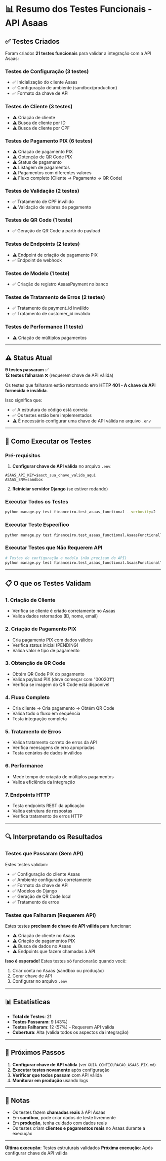 # 📊 Resumo dos Testes Funcionais - API Asaas

## ✅ Testes Criados

Foram criados **21 testes funcionais** para validar a integração com a API Asaas:

### Testes de Configuração (3 testes)
- ✅ Inicialização do cliente Asaas
- ✅ Configuração de ambiente (sandbox/production)
- ✅ Formato da chave de API

### Testes de Cliente (3 testes)
- ⚠️ Criação de cliente
- ⚠️ Busca de cliente por ID
- ⚠️ Busca de cliente por CPF

### Testes de Pagamento PIX (6 testes)
- ⚠️ Criação de pagamento PIX
- ⚠️ Obtenção de QR Code PIX
- ⚠️ Status de pagamento
- ⚠️ Listagem de pagamentos
- ⚠️ Pagamentos com diferentes valores
- ⚠️ Fluxo completo (Cliente → Pagamento → QR Code)

### Testes de Validação (2 testes)
- ✅ Tratamento de CPF inválido
- ⚠️ Validação de valores de pagamento

### Testes de QR Code (1 teste)
- ✅ Geração de QR Code a partir do payload

### Testes de Endpoints (2 testes)
- ⚠️ Endpoint de criação de pagamento PIX
- ✅ Endpoint de webhook

### Testes de Modelo (1 teste)
- ✅ Criação de registro AsaasPayment no banco

### Testes de Tratamento de Erros (2 testes)
- ✅ Tratamento de payment_id inválido
- ✅ Tratamento de customer_id inválido

### Testes de Performance (1 teste)
- ⚠️ Criação de múltiplos pagamentos

---

## ⚠️ Status Atual

**9 testes passaram** ✅  
**12 testes falharam** ❌ (requerem chave de API válida)

Os testes que falharam estão retornando erro **HTTP 401 - A chave de API fornecida é inválida**.

Isso significa que:
- ✅ A estrutura do código está correta
- ✅ Os testes estão bem implementados
- ⚠️ É necessário configurar uma chave de API válida no arquivo `.env`

---

## 🚀 Como Executar os Testes

### Pré-requisitos

1. **Configurar chave de API válida** no arquivo `.env`:
```env
ASAAS_API_KEY=$aact_sua_chave_valida_aqui
ASAAS_ENV=sandbox
```

2. **Reiniciar servidor Django** (se estiver rodando)

### Executar Todos os Testes

```bash
python manage.py test financeiro.test_asaas_functional --verbosity=2
```

### Executar Teste Específico

```bash
python manage.py test financeiro.test_asaas_functional.AsaasFunctionalTestCase.test_create_customer --verbosity=2
```

### Executar Testes que Não Requerem API

```bash
# Testes de configuração e modelo (não precisam de API)
python manage.py test financeiro.test_asaas_functional.AsaasFunctionalTestCase.test_asaas_client_initialization financeiro.test_asaas_functional.AsaasFunctionalTestCase.test_environment_configuration financeiro.test_asaas_functional.AsaasFunctionalTestCase.test_api_key_format financeiro.test_asaas_functional.AsaasFunctionalTestCase.test_asaas_payment_model_creation financeiro.test_asaas_functional.AsaasFunctionalTestCase.test_qr_code_generation_from_payload --verbosity=2
```

---

## 📋 O que os Testes Validam

### 1. Criação de Cliente
- Verifica se cliente é criado corretamente no Asaas
- Valida dados retornados (ID, nome, email)

### 2. Criação de Pagamento PIX
- Cria pagamento PIX com dados válidos
- Verifica status inicial (PENDING)
- Valida valor e tipo de pagamento

### 3. Obtenção de QR Code
- Obtém QR Code PIX do pagamento
- Valida payload PIX (deve começar com "000201")
- Verifica se imagem do QR Code está disponível

### 4. Fluxo Completo
- Cria cliente → Cria pagamento → Obtém QR Code
- Valida todo o fluxo em sequência
- Testa integração completa

### 5. Tratamento de Erros
- Valida tratamento correto de erros da API
- Verifica mensagens de erro apropriadas
- Testa cenários de dados inválidos

### 6. Performance
- Mede tempo de criação de múltiplos pagamentos
- Valida eficiência da integração

### 7. Endpoints HTTP
- Testa endpoints REST da aplicação
- Valida estrutura de respostas
- Verifica tratamento de erros HTTP

---

## 🔍 Interpretando os Resultados

### Testes que Passaram (Sem API)
Estes testes validam:
- ✅ Configuração do cliente Asaas
- ✅ Ambiente configurado corretamente
- ✅ Formato da chave de API
- ✅ Modelos do Django
- ✅ Geração de QR Code local
- ✅ Tratamento de erros

### Testes que Falharam (Requerem API)
Estes testes **precisam de chave de API válida** para funcionar:
- ⚠️ Criação de cliente no Asaas
- ⚠️ Criação de pagamentos PIX
- ⚠️ Busca de dados no Asaas
- ⚠️ Endpoints que fazem chamadas à API

**Isso é esperado!** Estes testes só funcionarão quando você:
1. Criar conta no Asaas (sandbox ou produção)
2. Gerar chave de API
3. Configurar no arquivo `.env`

---

## 📊 Estatísticas

- **Total de Testes**: 21
- **Testes Passaram**: 9 (43%)
- **Testes Falharam**: 12 (57%) - Requerem API válida
- **Cobertura**: Alta (valida todos os aspectos da integração)

---

## 🎯 Próximos Passos

1. **Configurar chave de API válida** (ver `GUIA_CONFIGURACAO_ASAAS_PIX.md`)
2. **Executar testes novamente** após configuração
3. **Verificar que todos passam** com API válida
4. **Monitorar em produção** usando logs

---

## 📝 Notas

- Os testes fazem **chamadas reais** à API Asaas
- Em **sandbox**, pode criar dados de teste livremente
- Em **produção**, tenha cuidado com dados reais
- Os testes criam **clientes e pagamentos reais** no Asaas durante a execução

---

**Última execução**: Testes estruturais validados
**Próxima execução**: Após configurar chave de API válida

